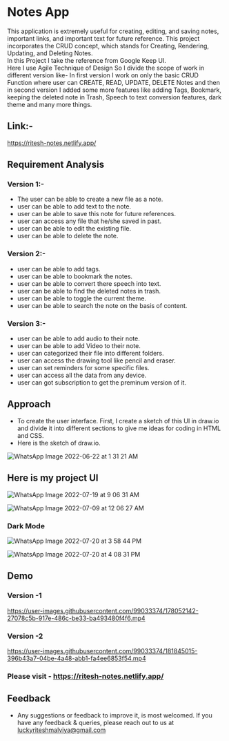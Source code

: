 # Notes App
This application is extremely useful for creating, editing, and saving notes, important links, and important text for future reference.
This project incorporates the CRUD concept, which stands for Creating, Rendering, Updating, and Deleting Notes.   
In this Project I take the reference from Google Keep UI.       
Here I use Agile Technique of Design So I divide the scope of work in different version like- In first version I work on only the basic CRUD Function where user can CREATE, READ, UPDATE, DELETE Notes and then in second version I added some more features like adding Tags, Bookmark, keeping the deleted note in Trash, Speech to text conversion features, dark theme and many more things.
  
  ## Link:-
  https://ritesh-notes.netlify.app/

  ## Requirement Analysis
  
  ### Version 1:-  
  - The user can be able to create a new file as a note.  
  - user can be able to add text to the note.  
  - user can be able to save this note for future references.  
  - user can access any file that he/she saved in past.  
  - user can be able to edit the existing file.
  - user can be able to delete the note.
    
  ### Version 2:-   
  - user can be able to add tags.  
  - user can be able to bookmark the notes.  
  - user can be able to convert there speech into text.  
  - user can be able to find the deleted notes in trash.    
  - user can be able to toggle the current theme.
  - user can be able to search the note on the basis of content.

  ### Version 3:-
  - user can be able to add audio to their note.
  - user can be able to add Video to their note.  
  - user can categorized their file into different folders.    
  - user can access the drawing tool like pencil and eraser.    
  - user can set reminders for some specific files.    
  - user can access all the data from any device.
  - user can got subscription to get the preminum version of it.
  
      
        
    
## Approach


 - To create the user interface. First, I create a sketch of this UI in draw.io and divide it into different sections to give me ideas for coding in HTML and CSS.
 - Here is the sketch of draw.io.

![WhatsApp Image 2022-06-22 at 1 31 21 AM](https://user-images.githubusercontent.com/99033374/174888000-1d5b6047-8d62-4572-9ca0-0822a8647f6c.jpeg)


  
   
     
       
## Here is my project UI


![WhatsApp Image 2022-07-19 at 9 06 31 AM](https://user-images.githubusercontent.com/99033374/179960483-2f122618-54a3-43b8-b359-958bc7f0a0ef.jpeg)

    
![WhatsApp Image 2022-07-09 at 12 06 27 AM](https://user-images.githubusercontent.com/99033374/178051135-d305e726-2878-445a-ab5f-22cc2fe632fe.jpeg)


### Dark Mode
![WhatsApp Image 2022-07-20 at 3 58 44 PM](https://user-images.githubusercontent.com/99033374/179960742-599943b2-3342-4b54-a233-68d6770e8ffb.jpeg)



![WhatsApp Image 2022-07-20 at 4 08 31 PM](https://user-images.githubusercontent.com/99033374/179962506-93adc49c-55b5-469b-bc32-d1fdf5252268.jpeg)

  
## Demo  
 
### Version -1  
https://user-images.githubusercontent.com/99033374/178052142-27078c5b-917e-486c-be33-ba493480f4f6.mp4

### Version -2
https://user-images.githubusercontent.com/99033374/181845015-396b43a7-04be-4a48-abb1-fa4ee6853f54.mp4



### Please visit - https://ritesh-notes.netlify.app/
   
   
## Feedback

 - Any suggestions or feedback to improve it, is most welcomed.
If you have any feedback & queries, please reach out to us at luckyriteshmalviya@gmail.com
